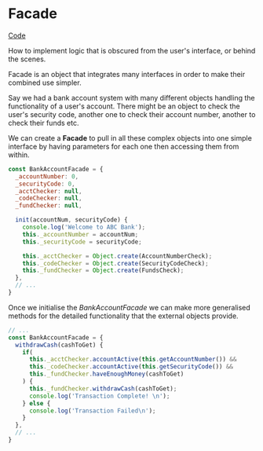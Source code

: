 # Facade
[Code](./js/facade.js)

How to implement logic that is obscured from the user's interface, or
behind the scenes.

Facade is an object that integrates many interfaces in order to make
their combined use simpler.

Say we had a bank account system with many different objects handling
the functionality of a user's account. There might be an object to
check the user's security code, another one to check their account
number, another to check their funds etc.

We can create a **Facade** to pull in all these complex objects into
one simple interface by having parameters for each one then accessing
them from within.

```js
const BankAccountFacade = {
  _accountNumber: 0,
  _securityCode: 0,
  _acctChecker: null,
  _codeChecker: null,
  _fundChecker: null,

  init(accountNum, securityCode) {
    console.log('Welcome to ABC Bank');
    this._accountNumber = accountNum;
    this._securityCode = securityCode;

    this._acctChecker = Object.create(AccountNumberCheck);
    this._codeChecker = Object.create(SecurityCodeCheck);
    this._fundChecker = Object.create(FundsCheck);
  },
  // ...
}
```

Once we initialise the *BankAccountFacade* we can make more generalised
methods for the detailed functionality that the external objects 
provide.

```js
// ...
const BankAccountFacade = {
  withdrawCash(cashToGet) {
    if(
      this._acctChecker.accountActive(this.getAccountNumber()) &&
      this._codeChecker.accountActive(this.getSecurityCode()) &&
      this._fundChecker.haveEnoughMoney(cashToGet)
    ) {
      this._fundChecker.withdrawCash(cashToGet);
      console.log('Transaction Complete! \n');
    } else {
      console.log('Transaction Failed\n');
    }
  },
  // ...
}
```